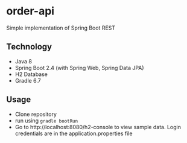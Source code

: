 # order-api
Simple implementation of Spring Boot REST

## Technology
* Java 8
* Spring Boot 2.4 (with Spring Web, Spring Data JPA)
* H2 Database
* Gradle 6.7

## Usage
* Clone repository
* run using ```gradle bootRun```
* Go to http://localhost:8080/h2-console to view sample data. Login credentials are in the application.properties file
